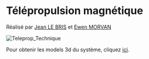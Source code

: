 # Télépropulsion magnétique

Réalisé par [Jean LE BRIS](https://github.com/JeanLeBris) et [Ewen MORVAN](https://github.com/EwenMorvan)

![Teleprop_Technique](https://github.com/JeanLeBris/Drone_Magnetic_Telepropulsion/assets/49065115/c18f2b6a-fc54-452b-9f93-b251c11c8a13)

Pour obtenir les models 3d du système, cliquez [ici](https://grabcad.com/library/tele-propulsion-et-telecommande-magnetique-de-drones-de-surface-1).

